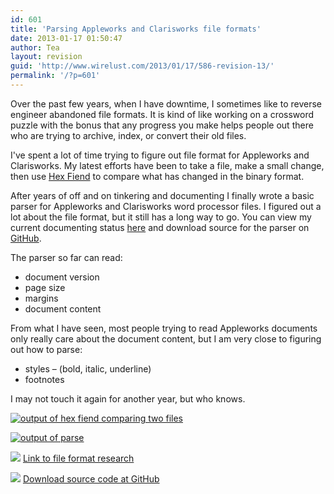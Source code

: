 ```yaml
---
id: 601
title: 'Parsing Appleworks and Clarisworks file formats'
date: 2013-01-17 01:50:47
author: Tea
layout: revision
guid: 'http://www.wirelust.com/2013/01/17/586-revision-13/'
permalink: '/?p=601'
---
```


Over the past few years, when I have downtime, I sometimes like to reverse engineer abandoned file formats. It is kind of like working on a crossword puzzle with the bonus that any progress you make helps people out there who are trying to archive, index, or convert their old files.

I've spent a lot of time trying to figure out file format for Appleworks and Clarisworks. My latest efforts have been to take a file, make a small change, then use [Hex Fiend](http://ridiculousfish.com/hexfiend/) to compare what has changed in the binary format.

After years of off and on tinkering and documenting I finally wrote a basic parser for Appleworks and Clarisworks word processor files. I figured out a lot about the file format, but it still has a long way to go. You can view my current documenting status [here](http://wiki.wirelust.com/x/index.php/AppleWorks_/_ClarisWorks) and download source for the parser on [GitHub](https://github.com/teacurran/appleworks-parser).

The parser so far can read:

- document version
- page size
- margins
- document content

From what I have seen, most people trying to read Appleworks documents only really care about the document content, but I am very close to figuring out how to parse:

- styles – (bold, italic, underline)
- footnotes

I may not touch it again for another year, but who knows.

[![output of hex fiend comparing two files](http://www.wirelust.com/blog/wp-content/uploads/2013/01/hexfiend-286x300.png)](http://www.wirelust.com/blog/wp-content/uploads/2013/01/hexfiend.png)

[![output of parse](http://www.wirelust.com/blog/wp-content/uploads/2013/01/parse_output-300x273.png)](http://www.wirelust.com/blog/wp-content/uploads/2013/01/parse_output.png)

[![](http://www.wirelust.com/img/famfamicons/icons/link.png)](http://wiki.wirelust.com/x/index.php/AppleWorks_/_ClarisWorks) [Link to file format research](http://wiki.wirelust.com/x/index.php/AppleWorks_/_ClarisWorks)

[![](http://www.wirelust.com/img/famfamicons/icons/page_white_put.png)](https://github.com/teacurran/appleworks-parser) [Download source code at GitHub](https://github.com/teacurran/appleworks-parser)